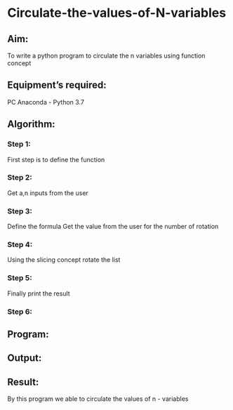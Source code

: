 # Circulate-the-values-of-N-variables
## Aim:
To write a python program to circulate the n variables using function concept
## Equipment’s required:
PC
Anaconda - Python 3.7
## Algorithm: 
### Step 1: 
First step is to define the function
### Step 2: 
Get a,n inputs from the user
### Step 3: 
Define the formula 
Get the value from the user for the number of rotation
### Step 4: 

Using the slicing concept rotate the list

### Step 5: 
Finally print the result
### Step 6: 
## Program:



## Output:

## Result:
By this program we able to circulate the values of n - variables
